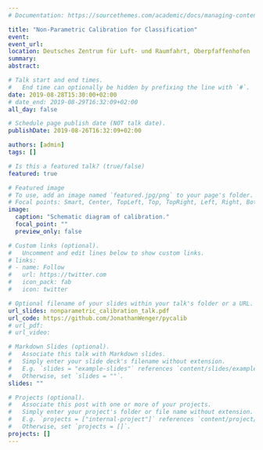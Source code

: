 ```yaml
---
# Documentation: https://sourcethemes.com/academic/docs/managing-content/

title: "Non-Parametric Calibration for Classification"
event:
event_url:
location: Deutsches Zentrum für Luft- und Raumfahrt, Oberpfaffenhofen
summary:
abstract:

# Talk start and end times.
#   End time can optionally be hidden by prefixing the line with `#`.
date: 2019-08-28T15:30:00+02:00
# date_end: 2019-08-29T16:32:09+02:00
all_day: false

# Schedule page publish date (NOT talk date).
publishDate: 2019-08-26T16:32:09+02:00

authors: [admin]
tags: []

# Is this a featured talk? (true/false)
featured: true

# Featured image
# To use, add an image named `featured.jpg/png` to your page's folder.
# Focal points: Smart, Center, TopLeft, Top, TopRight, Left, Right, BottomLeft, Bottom, BottomRight.
image:
  caption: "Schematic diagram of calibration."
  focal_point: ""
  preview_only: false

# Custom links (optional).
#   Uncomment and edit lines below to show custom links.
# links:
# - name: Follow
#   url: https://twitter.com
#   icon_pack: fab
#   icon: twitter

# Optional filename of your slides within your talk's folder or a URL.
url_slides: nonparametric_calibration_talk.pdf
url_code: https://github.com/JonathanWenger/pycalib
# url_pdf:
# url_video:

# Markdown Slides (optional).
#   Associate this talk with Markdown slides.
#   Simply enter your slide deck's filename without extension.
#   E.g. `slides = "example-slides"` references `content/slides/example-slides.md`.
#   Otherwise, set `slides = ""`.
slides: ""

# Projects (optional).
#   Associate this post with one or more of your projects.
#   Simply enter your project's folder or file name without extension.
#   E.g. `projects = ["internal-project"]` references `content/project/deep-learning/index.md`.
#   Otherwise, set `projects = []`.
projects: []
---
```

